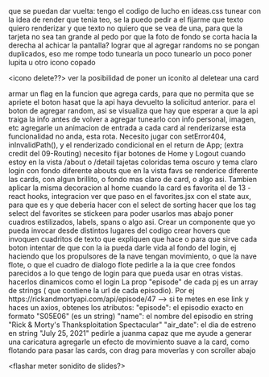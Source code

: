 
<rotacion de Card>
que se puedan dar vuelta: tengo el codigo de lucho en ideas.css

<texto de Card>
tunear con la idea de render que tenia teo, se la puedo pedir a el

<texto de Card>
fijarme que texto quiero renderizar y que texto no quiero que se vea de una,
para que la tarjeta no sea tan grande al pedo

<chequear scroll horizontal>
por que la foto de fondo se corta hacia la derecha al achicar la pantalla?

<corregir repetidos>
lograr que al agregar randoms no se pongan duplicados, eso me rompe todo

<css Nav>
tunearla un poco

<css SearchBar>
tunearlo un poco

<icono SearchBar>
poner lupita u otro icono copado

<icono delete??>
ver la posibilidad de poner un iconito al deletear una card

<agregar flag>
armar un flag en la funcion que agrega cards, para que no permita que se apriete el boton hasat que la api haya devuelto la solicitud anterior.

<icono cargando>
para el boton de agregar random, asi se visualiza que hay que esperar a que la api traiga la info antes de volver a agregar

<crear ABOUT>
tunearlo con info personal, imagen, etc

<animacion de entrada>
agregarle un animacion de entrada a cada card al renderizarse

<agregar css al form>

<CORREGIR error404>
esta funcionalidad no anda, esta rota. Necesito jugar con
setError404, inInvalidPath(), y el renderizado condicional en el return de App;
(extra credit del 09-Routing)

<fixear botones> 
necesito fijar botones de Home y Logout cuando estoy en la vista /about o /detail

<sacar mil ideas de los videos pro>
    tajetas coloridas
    tema oscuro y tema claro
    login con fondo diferente
    abouts


<!-- <hacer el ej EXTRA> 
el ej extra de 12-React-Redux
es el de que al hacer on close en home tambien se deletee
de los favs la misma card -->

<!-- <resolver bug>
encontrar la manera de que el boton de delete no se
renderice en la vista de favoritos, porque al cliquearlo se buguea todo. Importante que no este ese boton, porque
para quitarlo de favs ya esta el corazon -->

<!-- <css de Favs>
copiar el css del grid (cards) y de las cards (card) asi ya queda bonita la vista de este componente -->

<cambiar css favs>
que en la vista favs se renderice diferente las cards, con algun brillito, o fondo mas claro de card, o algo asi. Tambien aplicar la misma decoracion al home cuando la card es favorita

<hacer el ej EXTRA que falta>
el de 13 - react hooks, integracion

<ver el aux>
ver que paso en el favorites.jsx con el state aux, para que es y que deberia hacer con el select de sorting

<agregar los select a sticky>
hacer que los tag select del favorites se stickeen para poder usarlos mas abajo

<cambiar los alerts>
poner cuadros estilizados, labels, spans o algo asi. Crear un componente que yo pueda invocar desde distintos lugares del codigo

<hovers explicativos>
crear hovers que invoquen cuadritos de texto que expliquen que hace o para que sirve cada boton

<fondo avivado>
intentar de que con la ia pueda darle vida al fondo del login, ej haciendo que los propulsores de la nave tengan movimiento, o que la nave flote, o que el cuadro de dialogo flote

<buscar mas fondos>
pedirle a la ia que cree fondos parecidos a lo que tengo de login para que pueda usar en otras vistas. hacerlos dinamicos como el login

<agregar los capitulos>
La prop "episode" de cada pj es un array de strings ( que contiene la url de cada episodio). Por ej https://rickandmortyapi.com/api/episode/47 --> si te metes en ese link y haces un axios, obtenes los atributos:
 "episode": el episodio exacto en formato "S05E06" (es un string)
 "name": el nombre del episodio en string "Rick & Morty's Thanksploitation Spectacular"
 "air_date": el dia de estreno en string "July 25, 2021"


 <agregar imagen por IA en el about> 
 pedirle a juanma capaz que me ayude a generar una caricatura

 <efecto al Details>
 agregarle un efecto de movimiento suave a la card, como flotando

 <hacer un slider de imagenes>
 para pasar las cards, con drag para moverlas y con scroller abajo

 <flashar meter sonidito de slides?>

